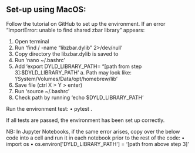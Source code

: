 ## Set-up using MacOS:

Follow the tutorial on GitHub to set up the environment. If an error “ImportError: unable to find shared zbar library” appears:
1.	Open terminal
2.	Run ‘find / -name “libzbar.dylib” 2>/dev/null’
3.	Copy directory the libzbar.dylib is saved to
4.	Run ‘nano ~/.bashrc’
5.	Add ‘export DYLD_LIBRARY_PATH= “[path from step 3]:$DYLD_LIBRARY_PATH’
a.	Path may look like: ‘/System/Volumes/Data/opt/homebrew/lib’
6.	Save file (ctrl X > Y > enter)
7.	Run ‘source ~/.bashrc’
8.	Check path by running ‘echo $DYLD_LIBRARY_PATH’

Run the environment test:
•	pytest .

If all tests are passed, the environment has been set up correctly. 

NB: In Jupyter Notebooks, if the same error arises, copy over the below code into a cell and run it in each notebook prior to the rest of the code:
•	import os
•	os.environ['DYLD_LIBRARY_PATH'] = ‘[path from above step 3]’

